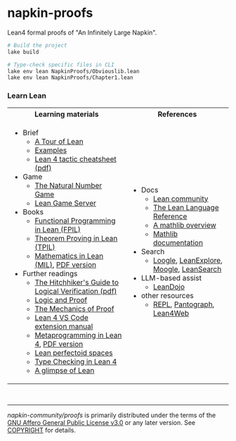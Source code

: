 napkin-proofs
========
Lean4 formal proofs of "An Infinitely Large Napkin".

```bash
# Build the project
lake build

# Type-check specific files in CLI
lake env lean NapkinProofs/Obviouslib.lean
lake env lean NapkinProofs/Chapter1.lean
```

### Learn Lean
<table>
<tr><th>Learning materials</th><th>References</th></tr>
<tr><td>

- Brief
  - [A Tour of Lean](https://lean-lang.org/documentation/1900-1-1-a-tour-of-lean/)
  - [Examples](https://lean-lang.org/examples/)
  - [Lean 4 tactic cheatsheet (pdf)](https://leanprover-community.github.io/papers/lean-tactics.pdf)
- Game
  - [The Natural Number Game](https://adam.math.hhu.de/#/g/leanprover-community/NNG4)
  - [Lean Game Server](https://adam.math.hhu.de/)
- Books
  - [Functional Programming in Lean (FPIL)](https://lean-lang.org/functional_programming_in_lean/)
  - [Theorem Proving in Lean (TPIL)](https://lean-lang.org/theorem_proving_in_lean4/)
  - [Mathematics in Lean (MIL)](https://leanprover-community.github.io/mathematics_in_lean/), [PDF version](https://leanprover-community.github.io/mathematics_in_lean/mathematics_in_lean.pdf)
- Further readings
  - [The Hitchhiker's Guide to Logical Verification (pdf)](https://rawcdn.githack.com/lean-forward/logical_verification_2025/76421700cb010aeddeb2b2a4a93e538b92b0e585/hitchhikers_guide_2025_tablet.pdf)
  - [Logic and Proof](https://leanprover-community.github.io/logic_and_proof/)
  - [The Mechanics of Proof](https://hrmacbeth.github.io/math2001/)
  - [Lean 4 VS Code extension manual](https://github.com/leanprover/vscode-lean4/blob/master/vscode-lean4/manual/manual.md)
  - [Metaprogramming in Lean 4](https://leanprover-community.github.io/lean4-metaprogramming-book/), [PDF version](https://github.com/leanprover-community/lean4-metaprogramming-book/releases/download/latest/Metaprogramming.in.Lean.4.pdf)
  - [Lean perfectoid spaces](https://leanprover-community.github.io/lean-perfectoid-spaces/type_theory.html)
  - [Type Checking in Lean 4](https://ammkrn.github.io/type_checking_in_lean4/)
  - [A glimpse of Lean](https://github.com/PatrickMassot/GlimpseOfLean)

</td><td>

- Docs
  - [Lean community](https://leanprover-community.github.io/)
  - [The Lean Language Reference](https://lean-lang.org/doc/reference/latest/)
  - [A mathlib overview](https://leanprover-community.github.io/mathlib-overview.html)
  - [Mathlib documentation](https://leanprover-community.github.io/mathlib4_docs/)
- Search
  - [Loogle](https://loogle.lean-lang.org/), [LeanExplore](https://www.leanexplore.com/), [Moogle](https://www.moogle.ai/), [LeanSearch](https://leansearch.net/)
- LLM-based assist
  - [LeanDojo](https://leandojo.org/)
- other resources
  - [REPL](https://github.com/leanprover-community/repl), [Pantograph](https://git.leni.sh/aniva/Pantograph), [Lean4Web](https://github.com/leanprover-community/lean4web)

</td></tr>
</table>

&nbsp;

--------

*napkin-community/proofs* is primarily distributed under the terms of the
[GNU Affero General Public License v3.0] or any later version. See [COPYRIGHT]
for details.

[GNU Affero General Public License v3.0]: LICENSE
[COPYRIGHT]: COPYRIGHT

